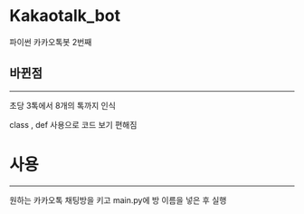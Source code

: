 # Kakaotalk_bot
파이썬 카카오톡봇 2번째 


## 바뀐점 
-----------
초당 3톡에서 8개의 톡까지 인식 

class , def 사용으로  코드 보기 편해짐 


# 사용 
--------
원하는 카카오톡 채팅방을 키고
main.py에 방 이름을 넣은 후 실행
